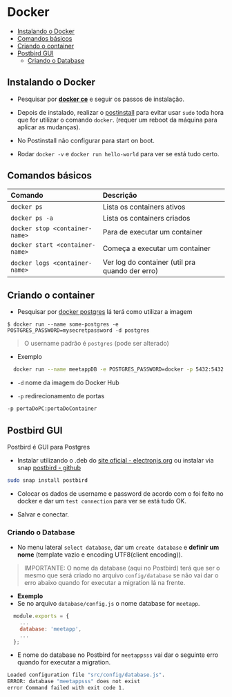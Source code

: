 # Docker <!-- omit in toc -->

- [Instalando o Docker](#instalando-o-docker)
- [Comandos básicos](#comandos-b%c3%a1sicos)
- [Criando o container](#criando-o-container)
- [Postbird GUI](#postbird-gui)
  - [Criando o Database](#criando-o-database)

## Instalando o Docker

- Pesquisar por [**docker ce**](https://docs.docker.com/install/linux/docker-ce/ubuntu/) e seguir os passos de instalação.

- Depois de instalado, realizar o [postinstall](https://docs.docker.com/install/linux/linux-postinstall/) para evitar usar `sudo` toda hora que for utilizar o comando `docker`. (requer um reboot da máquina para aplicar as mudanças).
- No Postinstall não configurar para start on boot.

- Rodar `docker -v` e `docker run hello-world` para ver se está tudo certo.

## Comandos básicos

| Comando                         | Descrição                                       |
| :------------------------------ | :---------------------------------------------- |
| `docker ps`                     | Lista os containers ativos                      |
| `docker ps -a`                  | Lista os containers criados                     |
| `docker stop <container-name>`  | Para de executar um container                   |
| `docker start <container-name>` | Começa a executar um container                  |
| `docker logs <container-name>`  | Ver log do container (util pra quando der erro) |

## Criando o container

- Pesquisar por [docker postgres](https://hub.docker.com/_/postgres) lá terá como utilizar a imagem

`$ docker run --name some-postgres -e POSTGRES_PASSWORD=mysecretpassword -d postgres`

> O username padrão é `postgres` (pode ser alterado)

- Exemplo

```bash
  docker run --name meetappDB -e POSTGRES_PASSWORD=docker -p 5432:5432 -d postgres
```

- `-d` nome da imagem do Docker Hub

- `-p` redirecionamento de portas

```bash
-p portaDoPC:portaDoContainer
```

## Postbird GUI

Postbird é GUI para Postgres

- Instalar utilizando o .deb do [site oficial - electronjs.org](https://electronjs.org/apps/postbird) ou instalar via snap [postbird - github](https://github.com/Paxa/postbird)

```bash
sudo snap install postbird
```

- Colocar os dados de username e password de acordo com o foi feito no docker e dar um `test connection` para ver se está tudo OK.

- Salvar e conectar.

### Criando o Database

- No menu lateral `select database`, dar um `create database` e **definir um nome** (template vazio e encoding UTF8(client encoding)).

> IMPORTANTE: O nome da database (aqui no Postbird) terá que ser o mesmo que será criado no arquivo `config/database` se não vai dar o erro abaixo quando for executar a migration lá na frente.

- **Exemplo**
- Se no arquivo `database/config.js` o nome database for `meetapp`.

```js
  module.exports = {
    ...
    database: 'meetapp',
    ...
  };
```

- E nome do database no Postbird for `meetappsss` vai dar o seguinte erro quando for executar a migration.

```bash
Loaded configuration file "src/config/database.js".
ERROR: database "meetappsss" does not exist
error Command failed with exit code 1.
```
